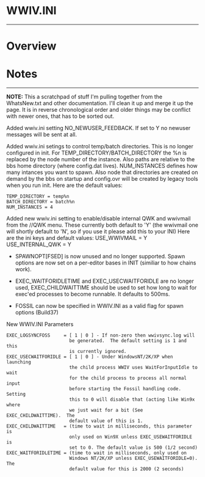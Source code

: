 # WWIV.INI
***

# Overview

# Notes
***
**NOTE:** This a scratchpad of stuff I'm pulling together from the WhatsNew.txt 
and other documentation. I'll clean it up and merge it up the page. It is in 
reverse chronological order and older things may be conflict with newer ones,
that has to be sorted out.

Added wwiv.ini setting NO_NEWUSER_FEEDBACK. If set to Y no newuser messages
will be sent at all.

Added wwiv.ini setings to control temp/batch directories. This is no longer
configured in init.  For TEMP_DIRECTORY/BATCH_DIRECTORY the %n is replaced
by the node number of the instance. Also paths are relative to the bbs home
directory (where config.dat lives).  NUM_INSTANCES defines how many intances
you want to spawn.  Also node that directories are created on demand by the
bbs on startup and config.ovr will be created by legacy tools when you run
init. Here are the default values:

    TEMP_DIRECTORY = temp%n
    BATCH_DIRECTORY = batch%n
    NUM_INSTANCES = 4

Added new wwiv.ini setting to enable/disable internal QWK and wwivmail from
  the //QWK menu.  These currently both default to 'Y' (the wwivmail one will
  shortly default to 'N', so if you use it please add this to your INI)
  Here are the ini keys and default values:
    USE_WWIVMAIL = Y
    USE_INTERNAL_QWK = Y

* SPAWNOPT[FSED] is now unused and no longer supported.  Spawn options are now
  set on a per-editor bases in INIT (similiar to how chains work).

* EXEC_WAITFORIDLETIME and EXEC_USECWAITFORIDLE are no longer used, 
  EXEC_CHILDWAITTIME  should be used to set how long to wait for exec'ed
  processes to become runnable. It defaults to 500ms.

* FOSSIL can now be specified in WWIV.INI as a valid flag for spawn 
  options (Build37)

New WWIV.INI Parameters
  ~~~~~~~~~~~~~~~~~~~~~~~~~~~~~~~~~~~~~~~~~~~~~~~~~~~~~~~~~~~~~~~~~~~~~~~~
  EXEC_LOGSYNCFOSS     = [ 1 | 0 ] - If non-zero then wwivsync.log will 
                         be generated.  The default setting is 1 and this
                         is currently ignored.
  EXEC_USECWAITFORIDLE = [ 1 | 0 ] - Under WindowsNT/2K/XP when launching
                         the child process WWIV uses WaitForInputIdle to wait
                         for the child process to process all normal input 
                         before starting the Fossil handling code.  Setting
                         this to 0 will disable that (acting like Win9x where
                         we just wait for a bit (See EXEC_CHILDWAITTIME).  The
                         default value of this is 1.
  EXEC_CHILDWAITTIME   = (time to wait in milliseconds, this parameter is
                         only used on Win9X unless EXEC_USEWAITFORIDLE is
                         set to 0. The default value is 500 (1/2 second)
  EXEC_WAITFORIDLETIME = (time to wait in milliseconds, only used on 
                         Windows NT/2K/XP unless EXEC_USEWAITFORIDLE=0).  The
                         default value for this is 2000 (2 seconds)

